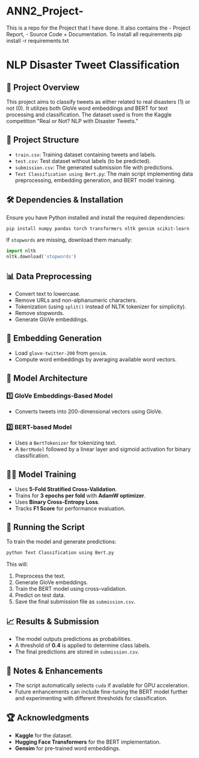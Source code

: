 # ANN2_Project-
This is a repo for the Project that I have done. It also contains the 
    - Project Report, 
    - Source Code + Documentation.
To install all requirements
pip install -r requirements.txt

# NLP Disaster Tweet Classification

## 📌 Project Overview
This project aims to classify tweets as either related to real disasters (1) or not (0). It utilizes both GloVe word embeddings and BERT for text processing and classification. The dataset used is from the Kaggle competition "Real or Not? NLP with Disaster Tweets."

## 📂 Project Structure
- `train.csv`: Training dataset containing tweets and labels.
- `test.csv`: Test dataset without labels (to be predicted).
- `submission.csv`: The generated submission file with predictions.
- `Text Classification using Bert.py`: The main script implementing data preprocessing, embedding generation, and BERT model training.

## 🛠 Dependencies & Installation
Ensure you have Python installed and install the required dependencies:
```bash
pip install numpy pandas torch transformers nltk gensim scikit-learn
```
If `stopwords` are missing, download them manually:
```python
import nltk
nltk.download('stopwords')
```

## 📊 Data Preprocessing
- Convert text to lowercase.
- Remove URLs and non-alphanumeric characters.
- Tokenization (using `split()` instead of NLTK tokenizer for simplicity).
- Remove stopwords.
- Generate GloVe embeddings.

## 🔢 Embedding Generation
- Load `glove-twitter-200` from `gensim`.
- Compute word embeddings by averaging available word vectors.

## 🤖 Model Architecture
### 1️⃣ **GloVe Embeddings-Based Model**
- Converts tweets into 200-dimensional vectors using GloVe.

### 2️⃣ **BERT-based Model**
- Uses a `BertTokenizer` for tokenizing text.
- A `BertModel` followed by a linear layer and sigmoid activation for binary classification.

## 🏋️‍♂️ Model Training
- Uses **5-Fold Stratified Cross-Validation**.
- Trains for **3 epochs per fold** with **AdamW optimizer**.
- Uses **Binary Cross-Entropy Loss**.
- Tracks **F1 Score** for performance evaluation.

## 🚀 Running the Script
To train the model and generate predictions:
```bash
python Text Classification using Bert.py
```
This will:
1. Preprocess the text.
2. Generate GloVe embeddings.
3. Train the BERT model using cross-validation.
4. Predict on test data.
5. Save the final submission file as `submission.csv`.

## 📈 Results & Submission
- The model outputs predictions as probabilities.
- A threshold of **0.4** is applied to determine class labels.
- The final predictions are stored in `submission.csv`.

## 📌 Notes & Enhancements
- The script automatically selects `cuda` if available for GPU acceleration.
- Future enhancements can include fine-tuning the BERT model further and experimenting with different thresholds for classification.

## 🏆 Acknowledgments
- **Kaggle** for the dataset.
- **Hugging Face Transformers** for the BERT implementation.
- **Gensim** for pre-trained word embeddings.

